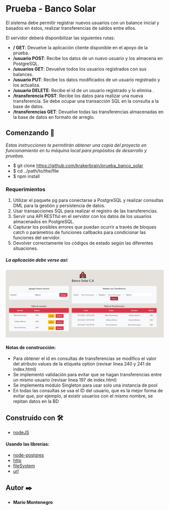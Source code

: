 # Prueba - Banco Solar

El sistema debe permitir registrar nuevos usuarios con un balance inicial y basados en éstos, realizar transferencias de saldos entre ellos.

El servidor deberá disponibilizar las siguientes rutas:

- **/ GET**: Devuelve la aplicación cliente disponible en el apoyo de la prueba.
- **/usuario POST**: Recibe los datos de un nuevo usuario y los almacena en PostgreSQL.
- **/usuarios GET**: Devuelve todos los usuarios registrados con sus balances.
- **/usuario PUT**: Recibe los datos modificados de un usuario registrado y los actualiza.
- **/usuario DELETE**: Recibe el id de un usuario registrado y lo elimina .
- **/transferencia POST**: Recibe los datos para realizar una nueva transferencia. Se debe
  ocupar una transacción SQL en la consulta a la base de datos.
- **/transferencias GET**: Devuelve todas las transferencias almacenadas en la base de
  datos en formato de arreglo.

## Comenzando 🚀

_Estas instrucciones te permitirán obtener una copia del proyecto en funcionamiento en tu máquina local para propósitos de desarrollo y pruebas._

- $ git clone https://github.com/krakerbrain/prueba_banco_solar
- $ cd ../path/to/the/file
- $ npm install

### Requerimientos

1. Utilizar el paquete pg para conectarse a PostgreSQL y realizar consultas DML para la
   gestión y persistencia de datos.
2. Usar transacciones SQL para realizar el registro de las transferencias.
3. Servir una API RESTful en el servidor con los datos de los usuarios almacenados en
   PostgreSQL.
4. Capturar los posibles errores que puedan ocurrir a través de bloques catch o
   parámetros de funciones callbacks para condicionar las funciones del servidor.
5. Devolver correctamente los códigos de estado según las diferentes situaciones.

##### La aplicación debe verse así:

![Banco Solar](./readme_files/banco_solar.jpg)

#### Notas de construcción:

- Para obtener el id en consultas de transferencias se modifico el valor del atributo values de la etiqueta option
  (revisar línea 240 y 241 de index.html)
- Se implementó validación para evitar que se hagan transferencias entre un mismo usuario
  (revisar línea 197 de index.html)
- Se implementa módulo Singleton para usar solo una instancia de pool
- En todas las consultas se usa el ID del usuario, que es la mejor forma de evitar que, por ejemplo,
  al existir usuarios con el mismo nombre, se repitan datos en la BD

## Construido con 🛠️

- [nodeJS](https://nodejs.org/en/)

#### Usando las librerías:

- [node-postgres](https://node-postgres.com/api/pool)
- [http](https://nodejs.org/api/http.html)
- [fileSystem](https://nodejs.org/api/fs.html)
- [url](https://nodejs.org/api/url.html)

## Autor ✒️

- **Mario Montenegro**
